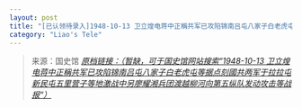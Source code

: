 ```yaml
---
layout: post
title: "[已认领待录入]1948-10-13 卫立煌电蒋中正稱共军已攻陷锦南吕屯八家子白老虎屯等据点刻國共两军于拉拉屯新民屯五里营子等地激战中另廖耀湘兵团渡越柳河向第五纵队发动攻击等战报"
category: "Liao's Tele"
---
```



> 来源：国史馆 [*原档链接：（暂缺，可于国史馆网站搜索“1948-10-13 卫立煌电蒋中正稱共军已攻陷锦南吕屯八家子白老虎屯等据点刻國共两军于拉拉屯新民屯五里营子等地激战中另廖耀湘兵团渡越柳河向第五纵队发动攻击等战报“）*]()
